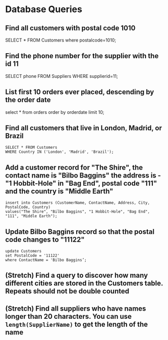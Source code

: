 # Database Queries

## Find all customers with postal code 1010

 SELECT * FROM Customers where postalcode=1010;

## Find the phone number for the supplier with the id 11

SELECT phone 
FROM Suppliers 
WHERE supplierid=11;

## List first 10 orders ever placed, descending by the order date

select * from orders 
order by orderdate 
limit 10;

## Find all customers that live in London, Madrid, or Brazil

    SELECT * FROM Customers
    WHERE Country IN ('London', 'Madrid', 'Brazil');

## Add a customer record for "The Shire", the contact name is "Bilbo Baggins" the address is -"1 Hobbit-Hole" in "Bag End", postal code "111" and the country is "Middle Earth"

    insert into Customers (CustomerName, ContactName, Address, City, PostalCode, Country)
    values("The Shire", "Bilbo Baggins", "1 Hobbit-Hole", "Bag End", "111", "Middle Earth");

## Update Bilbo Baggins record so that the postal code changes to "11122"

    update Customers
    set PostalCode = '11122'
    where ContactName = 'Bilbo Baggins’;

## (Stretch) Find a query to discover how many different cities are stored in the Customers table. Repeats should not be double counted

## (Stretch) Find all suppliers who have names longer than 20 characters. You can use `length(SupplierName)` to get the length of the name
